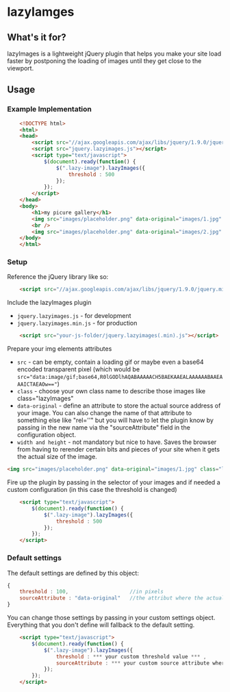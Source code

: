 # lazyIamges

## What's it for?

lazyImages is a lightweight jQuery plugin that helps you make your site load 
faster by postponing the loading of images until they get close to the viewport.

## Usage

### Example Implementation

``` html
	<!DOCTYPE html>
	<html>
	<head>
		<script src="//ajax.googleapis.com/ajax/libs/jquery/1.9.0/jquery.min.js"></script>
		<script src="jquery.lazyimages.js"></script>
		<script type="text/javascript">
			$(document).ready(function() {
				$(".lazy-image").lazyImages({
					threshold : 500
				});
			});
		</script>
	</head>
	<body>
	  	<h1>my picure gallery</h1>
		<img src="images/placeholder.png" data-original="images/1.jpg" class="lazy-image" width="200px" height="200px" />
		<br />
		<img src="images/placeholder.png" data-original="images/2.jpg" class="lazy-image" width="200px" height="200px" />
	</body>
	</html>
```

### Setup

Reference the jQuery library like so:
``` html
	<script src="//ajax.googleapis.com/ajax/libs/jquery/1.9.0/jquery.min.js"></script>
```

Include the lazyImages plugin 
* `jquery.lazyimages.js` - for development
* `jquery.lazyimages.min.js` - for production

``` html
	<script src="your-js-folder/jquery.lazyimages(.min).js"></script>
```

Prepare your img elements attributes

* `src` - can be empty, contain a loading gif or maybe even a base64 encoded transparent pixel (which would be `src="data:image/gif;base64,R0lGODlhAQABAAAAACH5BAEKAAEALAAAAAABAAEAAAICTAEAOw=="`)
* `class` - choose your own class name to describe those images like class="lazyImages"
* `data-original` - define an attribute to store the actual source address of your image. You can also change the name of that attribute to something else like "rel=''" but you will have to let the plugin know by passing in the new name via the "sourceAttribute" field in the configuration object.
* `width and height` - not mandatory but nice to have. Saves the browser from having to rerender certain bits and pieces of your site when it gets the actual size of the image.

``` html
<img src="images/placeholder.png" data-original="images/1.jpg" class="lazy-image" width="200px" height="200px" />
```

Fire up the plugin by passing in the selector of your images and if needed a custom configuration (in this case the threshold is changed)

``` html
	<script type="text/javascript">
		$(document).ready(function() {
			$(".lazy-image").lazyImages({
				threshold : 500
			});
		});
	</script>
```

### Default settings

The default settings are defined by this object:

```js
{
	threshold : 100, 					//in pixels
	sourceAttribute : "data-original" 	//the attribut where the actual image is stored in
}
```

You can change those settings by passing in your custom settings object. Everything that you don't define will fallback to the default setting.

``` html
	<script type="text/javascript">
		$(document).ready(function() {
			$(".lazy-image").lazyImages({
				threshold : *** your custom threshold value *** ,
				sourceAttribute : *** your custom source attribute where lazyImages can find the actual image ***
			});
		});
	</script> 
```

[compat]: http://www.google.de

